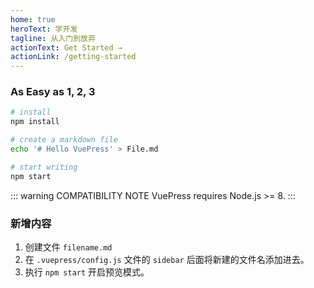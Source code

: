```yaml
---
home: true
heroText: 学开发
tagline: 从入门到放弃
actionText: Get Started →
actionLink: /getting-started
---
```


### As Easy as 1, 2, 3

```bash
# install
npm install

# create a markdown file
echo '# Hello VuePress' > File.md

# start writing
npm start
```

::: warning COMPATIBILITY NOTE
VuePress requires Node.js >= 8.
:::

### 新增内容

1. 创建文件 `filename.md`
2. 在 `.vuepress/config.js` 文件的 `sidebar` 后面将新建的文件名添加进去。
3. 执行 `npm start` 开启预览模式。
